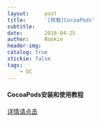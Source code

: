 ```yaml
---
layout:     post
title:      '[转载]CocoaPods'
subtitle:   
date:       2016-04-25
author:     Rookie
header-img: 
catalog: true
stickie: false
tags:
    - OC
---
```


#### CocoaPods安装和使用教程

[详情请点击](http://www.code4app.com/article/cocoapods-install-usage)
